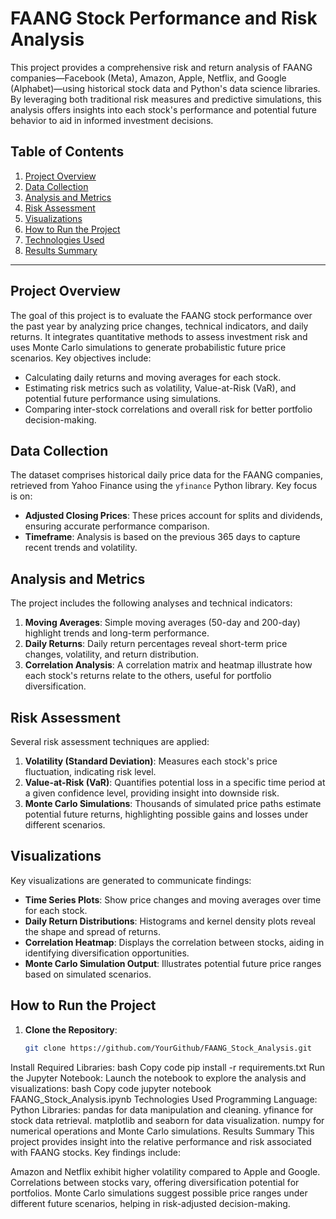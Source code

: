 # FAANG Stock Performance and Risk Analysis

This project provides a comprehensive risk and return analysis of FAANG companies—Facebook (Meta), Amazon, Apple, Netflix, and Google (Alphabet)—using historical stock data and Python's data science libraries. By leveraging both traditional risk measures and predictive simulations, this analysis offers insights into each stock's performance and potential future behavior to aid in informed investment decisions.

## Table of Contents
1. [Project Overview](#project-overview)
2. [Data Collection](#data-collection)
3. [Analysis and Metrics](#analysis-and-metrics)
4. [Risk Assessment](#risk-assessment)
5. [Visualizations](#visualizations)
6. [How to Run the Project](#how-to-run-the-project)
7. [Technologies Used](#technologies-used)
8. [Results Summary](#results-summary)

---

## Project Overview
The goal of this project is to evaluate the FAANG stock performance over the past year by analyzing price changes, technical indicators, and daily returns. It integrates quantitative methods to assess investment risk and uses Monte Carlo simulations to generate probabilistic future price scenarios. Key objectives include:
- Calculating daily returns and moving averages for each stock.
- Estimating risk metrics such as volatility, Value-at-Risk (VaR), and potential future performance using simulations.
- Comparing inter-stock correlations and overall risk for better portfolio decision-making.

## Data Collection
The dataset comprises historical daily price data for the FAANG companies, retrieved from Yahoo Finance using the `yfinance` Python library. Key focus is on:
- **Adjusted Closing Prices**: These prices account for splits and dividends, ensuring accurate performance comparison.
- **Timeframe**: Analysis is based on the previous 365 days to capture recent trends and volatility.

## Analysis and Metrics
The project includes the following analyses and technical indicators:
1. **Moving Averages**: Simple moving averages (50-day and 200-day) highlight trends and long-term performance.
2. **Daily Returns**: Daily return percentages reveal short-term price changes, volatility, and return distribution.
3. **Correlation Analysis**: A correlation matrix and heatmap illustrate how each stock's returns relate to the others, useful for portfolio diversification.

## Risk Assessment
Several risk assessment techniques are applied:
1. **Volatility (Standard Deviation)**: Measures each stock's price fluctuation, indicating risk level.
2. **Value-at-Risk (VaR)**: Quantifies potential loss in a specific time period at a given confidence level, providing insight into downside risk.
3. **Monte Carlo Simulations**: Thousands of simulated price paths estimate potential future returns, highlighting possible gains and losses under different scenarios.

## Visualizations
Key visualizations are generated to communicate findings:
- **Time Series Plots**: Show price changes and moving averages over time for each stock.
- **Daily Return Distributions**: Histograms and kernel density plots reveal the shape and spread of returns.
- **Correlation Heatmap**: Displays the correlation between stocks, aiding in identifying diversification opportunities.
- **Monte Carlo Simulation Output**: Illustrates potential future price ranges based on simulated scenarios.

## How to Run the Project
1. **Clone the Repository**:
   ```bash
   git clone https://github.com/YourGithub/FAANG_Stock_Analysis.git
Install Required Libraries:
bash
Copy code
pip install -r requirements.txt
Run the Jupyter Notebook: Launch the notebook to explore the analysis and visualizations:
bash
Copy code
jupyter notebook FAANG_Stock_Analysis.ipynb
Technologies Used
Programming Language: Python
Libraries:
pandas for data manipulation and cleaning.
yfinance for stock data retrieval.
matplotlib and seaborn for data visualization.
numpy for numerical operations and Monte Carlo simulations.
Results Summary
This project provides insight into the relative performance and risk associated with FAANG stocks. Key findings include:

Amazon and Netflix exhibit higher volatility compared to Apple and Google.
Correlations between stocks vary, offering diversification potential for portfolios.
Monte Carlo simulations suggest possible price ranges under different future scenarios, helping in risk-adjusted decision-making.
